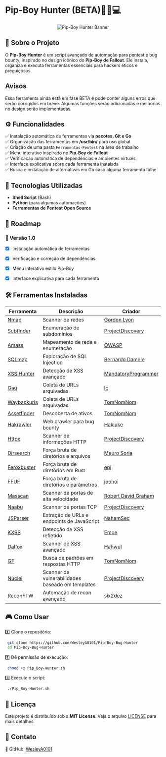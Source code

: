 # Pip-Boy Hunter (BETA)🕵️‍♂️💻

<p align="center">
  <img src="https://media0.giphy.com/media/YrHFILYNmk2wByofdX/giphy.webp?cid=790b7611qzva7nfu632dcjcv6rmq6dc9h0ace1sro32sbtyr&ep=v1_gifs_search&rid=giphy.webp&ct=g" alt="Pip-Boy Hunter Banner">
</p>


## 📌 Sobre o Projeto

O **Pip-Boy Hunter** é um script avançado de automação para pentest e bug bounty, inspirado no design icônico do **Pip-Boy de Fallout**. Ele instala, organiza e executa ferramentas essenciais para hackers éticos e preguiçosos.

## Avisos

Essa ferramenta ainda está em fase BETA e pode conter alguns erros que serão corrigidos em breve. Algumas funções serão adicionadas e melhorias no design serão implementadas.

## ⚙️ Funcionalidades

✅ Instalação automática de ferramentas via **pacotes, Git e Go**  
✅ Organização das ferramentas em **/usr/bin/** para uso global  
✅ Criação de uma pasta `Ferramentas-Pentest` na área de trabalho  
✅ Menu interativo inspirado no **Pip-Boy de Fallout**  
✅ Verificação automática de dependências e ambientes virtuais  
✅ Interface explicativa sobre cada ferramenta instalada  
✅ Busca e instalação de alternativas em Go caso alguma ferramenta falhe  

## 🚀 Tecnologias Utilizadas

- **Shell Script** (Bash)
- **Python** (para algumas automações)
- **Ferramentas de Pentest Open Source**

## 📜 Roadmap

### 🔹 Versão 1.0
- [x] Instalação automática de ferramentas
- [x] Verificação e correção de dependências
- [x] Menu interativo estilo Pip-Boy
- [x] Interface explicativa para cada ferramenta


## 🛠️ Ferramentas Instaladas

| Ferramenta | Descrição | Criador |
|------------|----------|---------|
| [Nmap](https://nmap.org/) | Scanner de redes | [Gordon Lyon](https://github.com/nmap) |
| [Subfinder](https://github.com/projectdiscovery/subfinder) | Enumeração de subdomínios | [ProjectDiscovery](https://github.com/projectdiscovery) |
| [Amass](https://github.com/OWASP/Amass) | Mapeamento de rede e enumeração | [OWASP](https://owasp.org/) |
| [SQLmap](https://github.com/sqlmapproject/sqlmap) | Exploração de SQL Injection | [Bernardo Damele](https://github.com/sqlmapproject) |
| [XSS Hunter](https://github.com/mandatoryprogrammer/xsshunter) | Detecção de XSS avançado | [MandatoryProgrammer](https://github.com/mandatoryprogrammer) |
| [Gau](https://github.com/lc/gau) | Coleta de URLs arquivadas | [lc](https://github.com/lc) |
| [Waybackurls](https://github.com/tomnomnom/waybackurls) | Coleta de URLs arquivadas | [TomNomNom](https://github.com/tomnomnom) |
| [Assetfinder](https://github.com/tomnomnom/assetfinder) | Descoberta de ativos | [TomNomNom](https://github.com/tomnomnom) |
| [Hakrawler](https://github.com/hakluke/hakrawler) | Web crawler para bug bounty | [Hakluke](https://github.com/hakluke) |
| [Httpx](https://github.com/projectdiscovery/httpx) | Scanner de informações HTTP | [ProjectDiscovery](https://github.com/projectdiscovery) |
| [Dirsearch](https://github.com/maurosoria/dirsearch) | Força bruta de diretórios e arquivos | [Mauro Soria](https://github.com/maurosoria) |
| [Feroxbuster](https://github.com/epi052/feroxbuster) | Força bruta de diretórios em Rust | [epi](https://github.com/epi052) |
| [FFUF](https://github.com/ffuf/ffuf) | Força bruta de diretórios e parâmetros | [joohoi](https://github.com/joohoi) |
| [Masscan](https://github.com/robertdavidgraham/masscan) | Scanner de portas de alta velocidade | [Robert David Graham](https://github.com/robertdavidgraham) |
| [Naabu](https://github.com/projectdiscovery/naabu) | Scanner de portas TCP | [ProjectDiscovery](https://github.com/projectdiscovery) |
| [JSParser](https://github.com/nahamsec/JSParser) | Extração de URLs e endpoints de JavaScript | [NahamSec](https://github.com/nahamsec) |
| [KXSS](https://github.com/Emoe/kxss) | Detecção de XSS refletido | [Emoe](https://github.com/Emoe) |
| [Dalfox](https://github.com/hahwul/dalfox) | Scanner de XSS avançado | [Hahwul](https://github.com/hahwul) |
| [GF](https://github.com/tomnomnom/gf) | Busca de padrões em respostas HTTP | [TomNomNom](https://github.com/tomnomnom) |
| [Nuclei](https://github.com/projectdiscovery/nuclei) | Scanner de vulnerabilidades baseado em templates | [ProjectDiscovery](https://github.com/projectdiscovery) |
| [ReconFTW](https://github.com/six2dez/reconftw) | Automação de recon avançado | [six2dez](https://github.com/six2dez) |

## 🎮 Como Usar

1️⃣ Clone o repositório:
```bash
 git clone https://github.com/WesleyA0101/Pip-Boy-Bug-Hunter
 cd Pip-Boy-Bug-Hunter
```

2️⃣ Dê permissão de execução:
```bash
 chmod +x Pip_Boy-Hunter.sh
```

3️⃣ Execute o script:
```bash
 ./Pip_Boy-Hunter.sh
```

## 📜 Licença

Este projeto é distribuído sob a **MIT License**. Veja o arquivo [LICENSE](LICENSE) para mais detalhes.

## 💬 Contato

🐙 GitHub: [WesleyA0101](https://github.com/WesleyA0101)  


